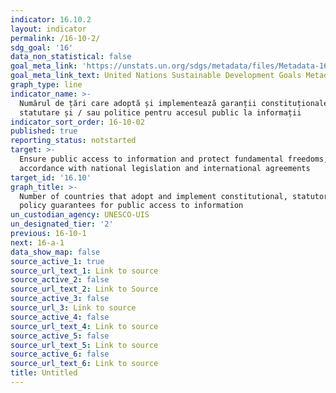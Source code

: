 ```yaml
---
indicator: 16.10.2
layout: indicator
permalink: /16-10-2/
sdg_goal: '16'
data_non_statistical: false
goal_meta_link: 'https://unstats.un.org/sdgs/metadata/files/Metadata-16-10-02.pdf'
goal_meta_link_text: United Nations Sustainable Development Goals Metadata (pdf 1361kB)
graph_type: line
indicator_name: >-
  Numărul de țări care adoptă și implementează garanții constituționale,
  statutare și / sau politice pentru accesul public la informații
indicator_sort_order: 16-10-02
published: true
reporting_status: notstarted
target: >-
  Ensure public access to information and protect fundamental freedoms, in
  accordance with national legislation and international agreements
target_id: '16.10'
graph_title: >-
  Number of countries that adopt and implement constitutional, statutory and/or
  policy guarantees for public access to information
un_custodian_agency: UNESCO-UIS
un_designated_tier: '2'
previous: 16-10-1
next: 16-a-1
data_show_map: false
source_active_1: true
source_url_text_1: Link to source
source_active_2: false
source_url_text_2: Link to Source
source_active_3: false
source_url_3: Link to source
source_active_4: false
source_url_text_4: Link to source
source_active_5: false
source_url_text_5: Link to source
source_active_6: false
source_url_text_6: Link to source
title: Untitled
---
```

